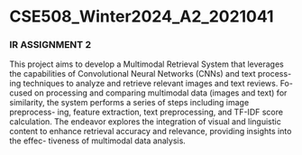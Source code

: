 # CSE508_Winter2024_A2_2021041

### IR ASSIGNMENT 2

This project aims to develop a Multimodal Retrieval System that leverages the capabilities of Convolutional Neural Networks (CNNs) and text process- ing techniques to analyze and retrieve relevant images and text reviews. Fo- cused on processing and comparing multimodal data (images and text) for similarity, the system performs a series of steps including image preprocess- ing, feature extraction, text preprocessing, and TF-IDF score calculation. The endeavor explores the integration of visual and linguistic content to enhance retrieval accuracy and relevance, providing insights into the effec- tiveness of multimodal data analysis.
